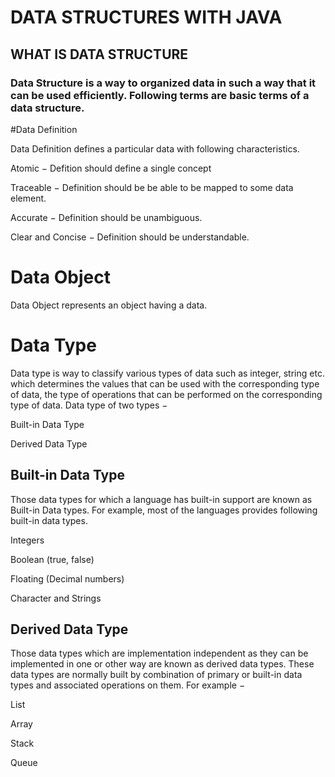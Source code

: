 # DATA STRUCTURES WITH JAVA 

## WHAT IS DATA STRUCTURE
### Data Structure is a way to organized data in such a way that it can be used efficiently. Following terms are basic terms of a data structure.

#Data Definition

Data Definition defines a particular data with following characteristics.

Atomic − Defition should define a single concept

Traceable − Definition should be be able to be mapped to some data element.

Accurate − Definition should be unambiguous.

Clear and Concise − Definition should be understandable.

# Data Object
Data Object represents an object having a data.

# Data Type
Data type is way to classify various types of data such as integer, string etc. which determines the values that can be used with the corresponding type of data, the type of operations that can be performed on the corresponding type of data. Data type of two types −

Built-in Data Type

Derived Data Type

## Built-in Data Type
Those data types for which a language has built-in support are known as Built-in Data types. For example, most of the languages provides following built-in data types.

Integers

Boolean (true, false)

Floating (Decimal numbers)

Character and Strings

## Derived Data Type
Those data types which are implementation independent as they can be implemented in one or other way are known as derived data types. These data types are normally built by combination of primary or built-in data types and associated operations on them. For example −

List

Array

Stack

Queue
